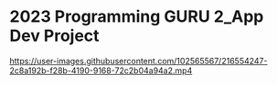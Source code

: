 # 2023 Programming GURU 2_App Dev Project


https://user-images.githubusercontent.com/102565567/216554247-2c8a192b-f28b-4190-9168-72c2b04a94a2.mp4





